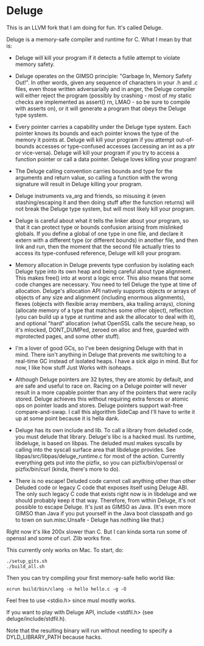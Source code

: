 # Deluge

This is an LLVM fork that I am doing for fun. It's called Deluge.

Deluge is a memory-safe compiler and runtime for C. What I mean by that is:

- Deluge will kill your program if it detects a futile attempt to violate memory safety.

- Deluge operates on the GIMSO principle: "Garbage In, Memory Safety Out!". In other words, given any
  sequence of characters in your .h and .c files, even those written adversarially and in anger, the
  Deluge compiler will either reject the program (possibly by crashing - most of my static checks are
  implemented as assert() rn, LMAO - so be sure to compile with asserts on), or it will generate a
  program that obeys the Deluge type system.

- Every pointer carries a capability under the Deluge type system. Each pointer knows its bounds and
  each pointer knows the type of the memory it points at. Deluge will kill your program if you attempt
  out-of-bounds accesses or type-confused accesses (accessing an int as a ptr or vice-versa). Deluge
  will kill your program if you try to access a function pointer or call a data pointer. Deluge loves
  killing your program!

- The Deluge calling convention carries bounds and type for the arguments and return value, so calling
  a function with the wrong signature will result in Deluge killing your program.

- Deluge instruments va_arg and friends, so misusing it (even stashing/escaping it and then doing
  stuff after the function returns) will not break the Deluge type system, but will most likely kill
  your program.

- Deluge is careful about what it tells the linker about your program, so that it can protect type or
  bounds confusion arising from mislinked globals. If you define a global of one type in one file, and
  declare it extern with a different type (or different bounds) in another file, and then link and run,
  then the moment that the second file actually tries to access its type-confused reference, Deluge
  will kill your program.

- Memory allocation in Deluge prevents type confusion by isolating each Deluge type into its own heap
  and being careful about type alignment. This makes free() into at worst a logic error. This also
  means that some code changes are necessary. You need to tell Deluge the type at time of allocation.
  Deluge's allocation API natively supports objects or arrays of objects of any size and alignment
  (including enormous alignments), flexes (objects with flexible array members, aka trailing arrays),
  cloning (allocate memory of a type that matches some other object), reflection (you can build up a
  type at runtime and ask the allocator to deal with it), and optional "hard" allocation (what OpenSSL
  calls the secure heap, so it's mlocked, DONT_DUMPed, zeroed on alloc and free, guarded with
  mprotected pages, and some other stuff).

- I'm a lover of good GCs, so I've been designing Deluge with that in mind. There isn't anything in
  Deluge that prevents me switching to a real-time GC instead of isolated heaps. I have a sick algo in
  mind. But for now, I like how stuff Just Works with isoheaps.

- Although Deluge pointers are 32 bytes, they are atomic by default, and are safe and useful to race
  on. Racing on a Deluge pointer will never result in a more capable pointer than any of the pointers
  that were racily stored. Deluge achieves this without requiring extra fences or atomic ops on pointer
  loads and stores. Deluge pointers support wait-free compare-and-swap. I call this algorithm SideCap
  and I'll have to write it up at some point because it is hella dank.

- Deluge has its own include and lib. To call a library from deluded code, you must delude that
  library. Deluge's libc is a hacked musl. Its runtime, libdeluge, is based on libpas. The deluded musl
  makes syscalls by calling into the syscall surface area that libdeluge provides. See
  libpas/src/libpas/deluge_runtime.c for most of the action. Currently everything gets put into the
  pizfix, so you can pizfix/bin/openssl or pizfix/bin/curl (kinda, there's more to do).

- There is no escape! Deluded code cannot call anything other than other Deluded code or legacy C code
  that exposes itself using Deluge ABI. The only such legacy C code that exists right now is in
  libdeluge and we should probably keep it that way. Therefore, from within Deluge, it's not possible
  to escape Deluge. It's just as GIMSO as Java. (It's even more GIMSO than Java if you put yourself in
  the Java boot classpath and go to town on sun.misc.Unsafe - Deluge has nothing like that.)

Right now it's like 200x slower than C. But I can kinda sorta run some of openssl and some of curl.
Zlib works fine.

This currently only works on Mac. To start, do:

    ./setup_gits.sh
    ./build_all.sh

Then you can try compiling your first memory-safe hello world like:

    xcrun build/bin/clang -o hello hello.c -g -O

Feel free to use <stdio.h> since musl mostly works.

If you want to play with Deluge API, include <stdfil.h> (see deluge/include/stdfil.h).

Note that the resulting binary will run without needing to specify a DYLD_LIBRARY_PATH because hacks.
